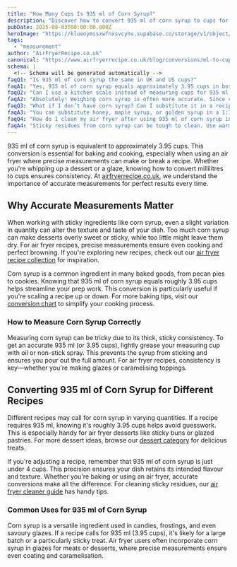 ```yaml
---
title: "How Many Cups Is 935 ml of Corn Syrup?"
description: "Discover how to convert 935 ml of corn syrup to cups for perfect baking and air fryer recipes. Get precise measurements every time!"
pubDate: 2025-08-03T00:00:00.000Z
heroImage: "https://klueoymssxwfnxsvcyhv.supabase.co/storage/v1/object/public/Shmucket/how-many-cups-is-935-ml-of-corn-syrup.webp"
tags:
  - "measurement"
author: "AirFryerRecipe.co.uk"
canonical: "https://www.airfryerrecipe.co.uk/blog/conversions/ml-to-cups/how-many-cups-is-935-ml-of-corn-syrup"
schema: |
  <!-- Schema will be generated automatically -->
faqQ1: "Is 935 ml of corn syrup the same in UK and US cups?"
faqA1: "Yes, 935 ml of corn syrup equals approximately 3.95 cups in both UK and US measurements. While UK and US cups are slightly different (1 UK cup = 284 ml, 1 US cup = 237 ml), the difference is negligible for most recipes. For air fryer cooking, this minor variance won’t affect your results."
faqQ2: "Can I use a kitchen scale instead of measuring cups for 935 ml of corn syrup?"
faqA2: "Absolutely! Weighing corn syrup is often more accurate. Since corn syrup weighs about 1.42 grams per ml, 935 ml would be roughly 1,327 grams. This method eliminates sticky measuring cups and ensures precision, especially for air fryer recipes where consistency matters."
faqQ3: "What if I don’t have corn syrup? Can I substitute it in a recipe calling for 935 ml?"
faqA3: "You can substitute honey, maple syrup, or golden syrup in a 1:1 ratio, but keep in mind the flavour will differ. For air fryer recipes, these substitutes may also affect browning and texture. Adjust cooking times slightly if needed."
faqQ4: "How do I clean my air fryer after using 935 ml of corn syrup in a recipe?"
faqA4: "Sticky residues from corn syrup can be tough to clean. Use warm, soapy water and a soft sponge to wipe down the basket. For stubborn spots, a mix of baking soda and water works well. Always unplug your air fryer first and avoid abrasive cleaners."
---
```

<p>935 ml of corn syrup is equivalent to approximately 3.95 cups. This conversion is essential for baking and cooking, especially when using an air fryer where precise measurements can make or break a recipe. Whether you're whipping up a dessert or a glaze, knowing how to convert millilitres to cups ensures consistency. At <a href=https://www.airfryerrecipe.co.uk/>airfryerrecipe.co.uk</a>, we understand the importance of accurate measurements for perfect results every time.</p>

<h2>Why Accurate Measurements Matter</h2>  
<p>When working with sticky ingredients like corn syrup, even a slight variation in quantity can alter the texture and taste of your dish. Too much corn syrup can make desserts overly sweet or sticky, while too little might leave them dry. For air fryer recipes, precise measurements ensure even cooking and perfect browning. If you're exploring new recipes, check out our <a href=https://www.airfryerrecipe.co.uk/recipes>air fryer recipe collection</a> for inspiration.</p>  

<p>Corn syrup is a common ingredient in many baked goods, from pecan pies to cookies. Knowing that 935 ml of corn syrup equals roughly 3.95 cups helps streamline your prep work. This conversion is particularly useful if you're scaling a recipe up or down. For more baking tips, visit our <a href=https://www.airfryerrecipe.co.uk/air-fryer-conversion-chart>conversion chart</a> to simplify your cooking process.</p>  

<h3>How to Measure Corn Syrup Correctly</h3>  
<p>Measuring corn syrup can be tricky due to its thick, sticky consistency. To get an accurate 935 ml (or 3.95 cups), lightly grease your measuring cup with oil or non-stick spray. This prevents the syrup from sticking and ensures you pour out the full amount. For air fryer recipes, consistency is key—whether you're making glazes or caramelising toppings.</p>  

<h2>Converting 935 ml of Corn Syrup for Different Recipes</h2>  
<p>Different recipes may call for corn syrup in varying quantities. If a recipe requires 935 ml, knowing it's roughly 3.95 cups helps avoid guesswork. This is especially handy for air fryer desserts like sticky buns or glazed pastries. For more dessert ideas, browse our <a href=https://www.airfryerrecipe.co.uk/recipe-category/dessert>dessert category</a> for delicious treats.</p>  

<p>If you're adjusting a recipe, remember that 935 ml of corn syrup is just under 4 cups. This precision ensures your dish retains its intended flavour and texture. Whether you're baking or using an air fryer, accurate conversions make all the difference. For cleaning sticky residues, our <a href=https://www.airfryerrecipe.co.uk/air-fryer-cleaner>air fryer cleaner guide</a> has handy tips.</p>  

<h3>Common Uses for 935 ml of Corn Syrup</h3>  
<p>Corn syrup is a versatile ingredient used in candies, frostings, and even savoury glazes. If a recipe calls for 935 ml (3.95 cups), it's likely for a large batch or a particularly sticky treat. Air fryer users often incorporate corn syrup in glazes for meats or desserts, where precise measurements ensure even coating and caramelisation.</p>
